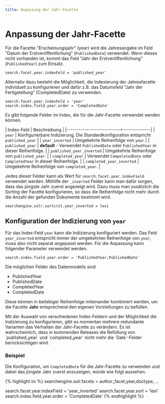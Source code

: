 ```yaml
---
title: Anpassung der Jahr-Facette
--- 
```


# Anpassung der Jahr-Facette

Für die Facette "Erscheinungsjahr" (year) wird die Jahresangabe im Feld "Datum der Erstveröffentlichung" 
(`PublishedDate`) verwendet. Wenn dieses nicht vorhanden ist, kommt das Feld "Jahr der Erstveröffentlichung" 
(`PublishedYear`) zum Einsatz.

    search.facet.year.indexFeld = 'published_year'

Alternativ dazu besteht die Möglichkeit, die Indexierung der Jahresfacette individuell zu konfigurieren und dafür z.B. 
das Datumsfeld "Jahr der Fertigstellung" (CompletedDate) zu verwenden.

    search.facet.year.indexFeld = 'year'
    search.index.field.year.order = 'CompletedDate'

Es gibt folgende Felder im Index, die für die Jahr-Facette verwendet werden können.

| Index-Feld                | Beschreibung |
|---------------------------+--------------|
| `year`                    | Konfigurierbare Indizierung. Die Standardkonfiguration entspricht `published_year` |
| `year_inverted`           | Umgekehrte Reihenfolge von `year` |
| `published_year`          | **default** - Verwendet `PublishedDate` oder `PublishedYear` in dieser Reihenfolge. | 
| `published_year_inverted` | Umgekehrte Reihenfolge von `published_year`. |
| `completed_year`          | Verwendet `CompeletedDate` oder `CompletedYear` in dieser Reihenfolge. |
| `completed_year_inverted` | Umgekehrte Reihenfolge von `completed_year`. |

Jedes dieser Felder kann als Wert für `search.facet.year.indexField` verwendet werden. Mithilfe der `_inverted` Felder
kann man dafür sorgen, dass das jüngste Jahr zuerst angezeigt wird. Dazu muss man zusätzlich die Sorting der Facette
konfigurieren, so dass die Reihenfolge nicht mehr durch die Anzahl der gefunden Dokumente bestimmt wird.

    searchengine.solr.sortcrit.year_inverted = lexi

## Konfiguration der Indizierung von `year`

Für das Index-Feld `year` kann die Indizierung konfiguriert werden. Das Feld `year_inverted` entspricht immer der 
umgekehrten Reihenfolge von `year`, muss also nicht separat angepasst werden. Für die Anpassung kann folgender 
Parameter verwendet werden. 

    search.index.field.year.order = 'PublishedYear,PublishedDate'
    
Die möglichen Felder des Datenmodells sind

- PublishedYear
- PublishedDate
- CompletedYear
- CompletedDate

Diese können in beliebiger Reihenfolge miteinander kombiniert werden, um die Facette **Jahr** entsprechend den 
eigenen Vorstellungen zu befüllen.

<p class="note" markdown="1">
Mit der Auswahl von verschiedenen Index-Feldern und der Möglichkeit die Indizierung zu konfigurieren, gibt es 
momentan mehrere redundante Varianten das Verhalten der Jahr-Facette zu verändern. Es ist wahrscheinlich, dass 
in kommenden Releases die Befüllung von `published_year` und `completed_year` nicht mehr die `Date`-Felder 
berücksichtigen wird.
</p> 

### Beispiel

Die Konfiguration, um `CompletedDate` für die Jahr-Facette zu verwenden und dabei das jüngste Jahr zuerst 
anzuzeigen, würde wie folgt aussehen.

{% highlight ini %}
searchengine.solr.facets = author_facet,year,doctype, ...

search.facet.year.indexField = 'year_inverted'
search.facet.year.sort = 'lexi'
search.index.field.year.order = 'CompletedDate'
{% endhighlight %}
     